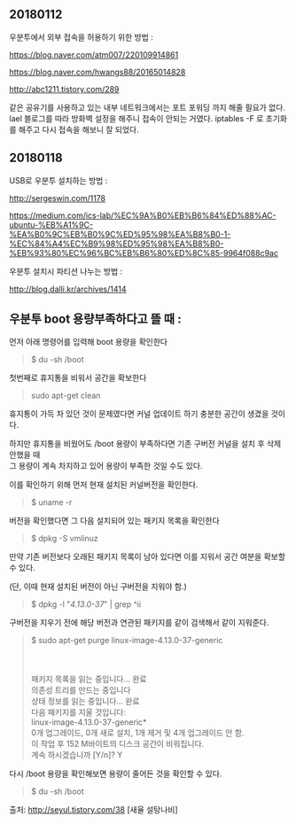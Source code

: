 ## 20180112

우분투에서 외부 접속을 허용하기 위한 방법 :

https://blog.naver.com/atm007/220109914861

https://blog.naver.com/hwangs88/20165014828

http://abc1211.tistory.com/289

같은 공유기를 사용하고 있는 내부 네트워크에서는 포트 포워딩 까지 해줄 필요가 없다. lael 블로그를 따라 방화벽 설정을 해주니 접속이 안되는 거였다. iptables -F 로 초기화를 해주고 다시 접속을 해보니 잘 되었다.<br>

## 20180118

USB로 우분투 설치하는 방법 :

http://sergeswin.com/1178

https://medium.com/ics-lab/%EC%9A%B0%EB%B6%84%ED%88%AC-ubuntu-%EB%A1%9C-%EA%B0%9C%EB%B0%9C%ED%95%98%EA%B8%B0-1-%EC%84%A4%EC%B9%98%ED%95%98%EA%B8%B0-%EB%93%80%EC%96%BC%EB%B6%80%ED%8C%85-9964f088c9ac

우분투 설치시 파티션 나누는 방법 :

http://blog.dalli.kr/archives/1414

## 우분투 boot 용량부족하다고 뜰 때 :

먼저 아래 명령어를 입력해 boot 용량을 확인한다

> $ du -sh /boot

첫번째로 휴지통을 비워서 공간을 확보한다

> sudo apt-get clean

휴지통이 가득 차 있던 것이 문제였다면 커널 업데이트 하기 충분한 공간이 생겼을 것이다.

하지만 휴지통을 비웠어도 /boot 용량이 부족하다면 기존 구버전 커널을 설치 후 삭제 안했을 때<br>
그 용량이 계속 차지하고 있어 용량이 부족한 것일 수도 있다.

이를 확인하기 위해 먼저 현재 설치된 커널버전을 확인한다.

> $ uname -r

버전을 확인했다면 그 다음 설치되어 있는 패키지 목록을 확인한다

> $ dpkg -S vmlinuz

만약 기존 버전보다 오래된 패키지 목록이 남아 있다면 이를 지워서 공간 여분을 확보할 수 있다.

(단, 이때 현재 설치된 버전이 아닌 구버전을 지워야 함.)

> $ dpkg -l "*4.13.0-37*" | grep ^ii

구버전을 지우기 전에 해당 버전과 연관된 패키지를 같이 검색해서 같이 지워준다.

> $ sudo apt-get purge linux-image-4.13.0-37-generic
<br><br><br><br>
> 패키지 목록을 읽는 중입니다... 완료<br>
> 의존성 트리를 만드는 중입니다<br>
> 상태 정보를 읽는 중입니다... 완료<br>
> 다음 패키지를 지울 것입니다:<br>
> linux-image-4.13.0-37-generic*<br>
> 0개 업그레이드, 0개 새로 설치, 1개 제거 및 4개 업그레이드 안 함.<br>
> 이 작업 후 152 M바이트의 디스크 공간이 비워집니다.<br>
> 계속 하시겠습니까 [Y/n]? Y<br>

다시 /boot 용량을 확인해보면 용량이 줄어든 것을 확인할 수 있다.

> $ du -sh /boot

출처: http://seyul.tistory.com/38 [새율 설탕나비]
